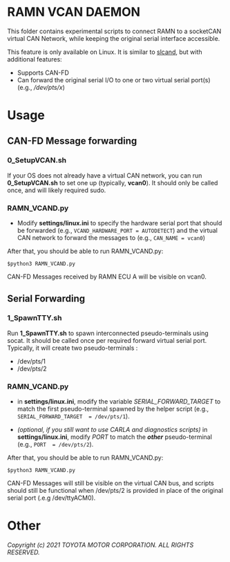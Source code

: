 
# RAMN VCAN DAEMON

This folder contains experimental scripts to connect RAMN to a socketCAN virtual CAN Network, while keeping the original serial interface accessible.

This feature is only available on Linux. It is similar to [slcand](https://github.com/linux-can/can-utils/blob/master/slcand.c), but with additional features:
- Supports CAN-FD
- Can forward the original serial I/O to one or two virtual serial port(s) (e.g., */dev/pts/x*)


#  Usage


## CAN-FD Message forwarding

### 0_SetupVCAN.sh

If your OS does not already have a virtual CAN network, you can run **0_SetupVCAN.sh** to set one up (typically, **vcan0**). 
It should only be called once, and will likely required sudo.

### RAMN_VCAND.py

- Modify **settings/linux.ini** to specify the hardware serial port that should be forwarded (e.g., ```VCAND_HARDWARE_PORT = AUTODETECT```) and the virtual CAN network to forward the messages to (e.g.,  ```CAN_NAME = vcan0```)


After that, you should be able to run RAMN_VCAND.py:

```
$python3 RAMN_VCAND.py
```

CAN-FD Messages received by RAMN ECU A will be visible on vcan0.

## Serial Forwarding



### 1_SpawnTTY.sh
Run **1_SpawnTTY.sh** to spawn interconnected pseudo-terminals using socat. It should be called once per required forward virtual serial port. Typically, it will create two pseudo-terminals :
-  /dev/pts/1
-  /dev/pts/2

### RAMN_VCAND.py

- in **settings/linux.ini**, modify the variable *SERIAL_FORWARD_TARGET* to match the first pseudo-terminal spawned by the helper script (e.g., ```SERIAL_FORWARD_TARGET  = /dev/pts/1```).

- *(optional, if you still want to use CARLA and diagnostics scripts)* in **settings/linux.ini**, modify *PORT* to match the ***other*** pseudo-terminal (e.g., ```PORT  = /dev/pts/2```).


After that, you should be able to run RAMN_VCAND.py:

```
$python3 RAMN_VCAND.py
```
CAN-FD Messages will still be visible on the virtual CAN bus, and scripts should still be functional when /dev/pts/2 is provided in place of the original serial port (.e.g /dev/ttyACM0).

# Other

*Copyright (c) 2021 TOYOTA MOTOR CORPORATION. ALL RIGHTS RESERVED.*